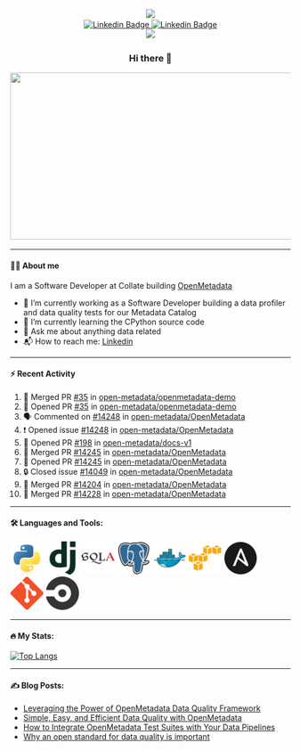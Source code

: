 <div id="header" align="center">
  <img src="https://media.giphy.com/media/5eLDrEaRGHegx2FeF2/giphy.gif" width="100"/>
</div>
<div id="badges" align="center">
  <a href="https://www.linkedin.com/in/teddycrepineau/">
    <img src="https://shields.io/badge/Linkedin-blue?logo=linkedin&logoColor=white&style=for-the-badge" alt="Linkedin Badge"/>
  </a>
  <a href="https://medium.com/@teddycrpineau">
    <img src="https://shields.io/badge/Medium-black?logo=medium&logoColor=white&style=for-the-badge" alt="Linkedin Badge"/>
  </a>
</div>
<div align="center">
  <img src="https://komarev.com/ghpvc/?username=TeddyCr&color=blue&style=flat-square" />
</div>

<h3 align="center">
Hi there 👋
</h3>
<div align="center">
  <img src="https://media.giphy.com/media/L8K62iTDkzGX6/giphy.gif" width="600" height="300"/>
</div>

---

#### :technologist: About me
I am a Software Developer at Collate building <a href="https://open-metadata.org"/>OpenMetadata</a>
- 🔭 I’m currently working as a Software Developer building a data profiler and data quality tests for our Metadata Catalog
- 🐍 I’m currently learning the CPython source code
- 💬 Ask me about anything data related
- 📬 How to reach me: [Linkedin](https://shields.io/badge/Linkedin-blue?logo=linkedin&logoColor=white&style=for-the-badge)

---

#### ⚡️ Recent Activity
<!--START_SECTION:activity-->
1. 🎉 Merged PR [#35](https://github.com/open-metadata/openmetadata-demo/pull/35) in [open-metadata/openmetadata-demo](https://github.com/open-metadata/openmetadata-demo)
2. 💪 Opened PR [#35](https://github.com/open-metadata/openmetadata-demo/pull/35) in [open-metadata/openmetadata-demo](https://github.com/open-metadata/openmetadata-demo)
3. 🗣 Commented on [#14248](https://github.com/open-metadata/OpenMetadata/issues/14248#issuecomment-1840561648) in [open-metadata/OpenMetadata](https://github.com/open-metadata/OpenMetadata)
4. ❗ Opened issue [#14248](https://github.com/open-metadata/OpenMetadata/issues/14248) in [open-metadata/OpenMetadata](https://github.com/open-metadata/OpenMetadata)
5. 💪 Opened PR [#198](https://github.com/open-metadata/docs-v1/pull/198) in [open-metadata/docs-v1](https://github.com/open-metadata/docs-v1)
6. 🎉 Merged PR [#14245](https://github.com/open-metadata/OpenMetadata/pull/14245) in [open-metadata/OpenMetadata](https://github.com/open-metadata/OpenMetadata)
7. 💪 Opened PR [#14245](https://github.com/open-metadata/OpenMetadata/pull/14245) in [open-metadata/OpenMetadata](https://github.com/open-metadata/OpenMetadata)
8. 🔒 Closed issue [#14049](https://github.com/open-metadata/OpenMetadata/issues/14049) in [open-metadata/OpenMetadata](https://github.com/open-metadata/OpenMetadata)
9. 🎉 Merged PR [#14204](https://github.com/open-metadata/OpenMetadata/pull/14204) in [open-metadata/OpenMetadata](https://github.com/open-metadata/OpenMetadata)
10. 🎉 Merged PR [#14228](https://github.com/open-metadata/OpenMetadata/pull/14228) in [open-metadata/OpenMetadata](https://github.com/open-metadata/OpenMetadata)
<!--END_SECTION:activity-->

---

#### :hammer_and_wrench: Languages and Tools:
<div>
   <img src="https://github.com/devicons/devicon/blob/master/icons/python/python-original.svg" width="60" height="60"/>
   <img src="https://github.com/devicons/devicon/blob/master/icons/django/django-plain.svg" width="60" height="60"/>
   <img src="https://github.com/devicons/devicon/blob/master/icons/sqlalchemy/sqlalchemy-original.svg" width="60" height="60"/>
   <img src="https://github.com/devicons/devicon/blob/master/icons/postgresql/postgresql-original.svg" width="60" height="60"/>
   <img src="https://github.com/devicons/devicon/blob/master/icons/docker/docker-original.svg" width="60" height="60"/>
   <img src="https://github.com/devicons/devicon/blob/master/icons/amazonwebservices/amazonwebservices-original.svg" width="60" height="60"/>
   <img src="https://github.com/devicons/devicon/blob/master/icons/ansible/ansible-original.svg" width="60" height="60"/>
   <img src="https://github.com/devicons/devicon/blob/master/icons/git/git-original.svg" width="60" height="60"/>
   <img src="https://github.com/devicons/devicon/blob/master/icons/circleci/circleci-plain.svg" width="60" height="60"/>
</div>

---

#### 🔥 My Stats:
[![Top Langs](https://github-readme-stats.vercel.app/api/top-langs/?username=TeddyCr&layout=compact&hide=javascript,html,css)](https://github.com/anuraghazra/github-readme-stats)

---

#### ✍️ Blog Posts:
<!-- BLOG-POST-LIST:START -->
- [Leveraging the Power of OpenMetadata Data Quality Framework](https://blog.open-metadata.org/leveraging-the-power-of-openmetadata-data-quality-framework-385ba2d8eaf?source=rss-16e0670af08f------2)
- [Simple, Easy, and Efficient Data Quality with OpenMetadata](https://blog.open-metadata.org/simple-easy-and-efficient-data-quality-with-openmetadata-1c4e7d329364?source=rss-16e0670af08f------2)
- [How to Integrate OpenMetadata Test Suites with Your Data Pipelines](https://blog.open-metadata.org/how-to-integrate-openmetadata-test-suites-with-your-data-pipelines-d83fb55fa494?source=rss-16e0670af08f------2)
- [Why an open standard for data quality is important](https://blog.open-metadata.org/why-are-we-building-a-data-quality-standard-1753fae87259?source=rss-16e0670af08f------2)
<!-- BLOG-POST-LIST:END -->
